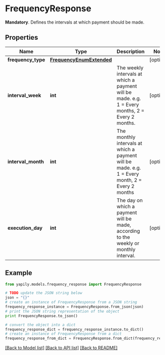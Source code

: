 # FrequencyResponse

__Mandatory__. Defines the intervals at which payment should be made.

## Properties
Name | Type | Description | Notes
------------ | ------------- | ------------- | -------------
**frequency_type** | [**FrequencyEnumExtended**](FrequencyEnumExtended.md) |  | [optional] 
**interval_week** | **int** | The weekly intervals at which a payment will be made. e.g. 1 &#x3D; Every months, 2 &#x3D; Every 2 months. | [optional] 
**interval_month** | **int** | The monthly intervals at which a payment will be made. e.g. 1 &#x3D; Every month, 2 &#x3D; Every 2 months | [optional] 
**execution_day** | **int** | The day on which a payment will be made, according to the weekly or monthly interval. | [optional] 

## Example

```python
from yapily.models.frequency_response import FrequencyResponse

# TODO update the JSON string below
json = "{}"
# create an instance of FrequencyResponse from a JSON string
frequency_response_instance = FrequencyResponse.from_json(json)
# print the JSON string representation of the object
print FrequencyResponse.to_json()

# convert the object into a dict
frequency_response_dict = frequency_response_instance.to_dict()
# create an instance of FrequencyResponse from a dict
frequency_response_from_dict = FrequencyResponse.from_dict(frequency_response_dict)
```
[[Back to Model list]](../README.md#documentation-for-models) [[Back to API list]](../README.md#documentation-for-api-endpoints) [[Back to README]](../README.md)


